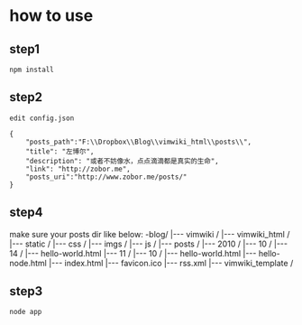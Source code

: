 # how to use #

## step1 ##
    npm install

## step2 ##
    edit config.json

    {
        "posts_path":"F:\\Dropbox\\Blog\\vimwiki_html\\posts\\",
        "title": "左博尔",
        "description": "或者不妨像水，点点滴滴都是真实的生命",
        "link": "http://zobor.me",
        "posts_uri":"http://www.zobor.me/posts/"
    }


## step4 ##
make sure your posts dir like below:
    -blog/
        |--- vimwiki /
        |--- vimwiki_html /
            |--- static /
                |--- css /
                |--- imgs /
                |--- js /
            |--- posts /
                |--- 2010 /
                    |--- 10 /
                        |--- 14 /
                            |--- hello-world.html
                    |--- 11 /
                        |--- 10 /
                            |--- hello-world.html
                            |--- hello-node.html
            |--- index.html
            |--- favicon.ico
            |--- rss.xml
        |--- vimwiki_template /


## step3 ##
    node app
